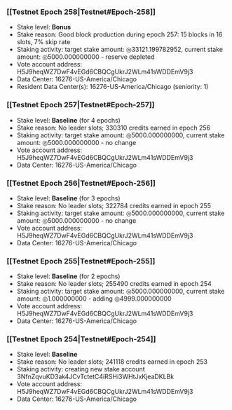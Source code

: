 ### [[Testnet Epoch 258|Testnet#Epoch-258]]
* Stake level: **Bonus**
* Stake reason: Good block production during epoch 257: 15 blocks in 16 slots, 7% skip rate
* Staking activity: target stake amount: ◎33121.199782952, current stake amount: ◎5000.000000000 - reserve depleted
* Vote account address: H5J9heqWZ7DwF4vEGd6CBQCgUkrJ2WLm41sWDDEmV9j3
* Data Center: 16276-US-America/Chicago
* Resident Data Center(s): 16276-US-America/Chicago (seniority: 1)
### [[Testnet Epoch 257|Testnet#Epoch-257]]
* Stake level: **Baseline** (for 4 epochs)
* Stake reason: No leader slots; 330310 credits earned in epoch 256
* Staking activity: target stake amount: ◎5000.000000000, current stake amount: ◎5000.000000000 - no change
* Vote account address: H5J9heqWZ7DwF4vEGd6CBQCgUkrJ2WLm41sWDDEmV9j3
* Data Center: 16276-US-America/Chicago
### [[Testnet Epoch 256|Testnet#Epoch-256]]
* Stake level: **Baseline** (for 3 epochs)
* Stake reason: No leader slots; 322784 credits earned in epoch 255
* Staking activity: target stake amount: ◎5000.000000000, current stake amount: ◎5000.000000000 - no change
* Vote account address: H5J9heqWZ7DwF4vEGd6CBQCgUkrJ2WLm41sWDDEmV9j3
* Data Center: 16276-US-America/Chicago
### [[Testnet Epoch 255|Testnet#Epoch-255]]
* Stake level: **Baseline** (for 2 epochs)
* Stake reason: No leader slots; 255490 credits earned in epoch 254
* Staking activity: target stake amount: ◎5000.000000000, current stake amount: ◎1.000000000 - adding ◎4999.000000000
* Vote account address: H5J9heqWZ7DwF4vEGd6CBQCgUkrJ2WLm41sWDDEmV9j3
* Data Center: 16276-US-America/Chicago
### [[Testnet Epoch 254|Testnet#Epoch-254]]
* Stake level: **Baseline**
* Stake reason: No leader slots; 241118 credits earned in epoch 253
* Staking activity: creating new stake account 3NfnZqvuKD3ak4JCvTctetC4iRSHi3WHtJxKjeaDKLBk
* Vote account address: H5J9heqWZ7DwF4vEGd6CBQCgUkrJ2WLm41sWDDEmV9j3
* Data Center: 16276-US-America/Chicago